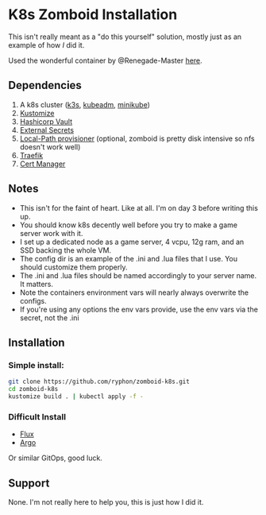 # K8s Zomboid Installation


This isn't really meant as a "do this yourself" solution, mostly just as an example of how _I_ did it.

Used the wonderful container by @Renegade-Master [here](https://github.com/Renegade-Master/zomboid-dedicated-server).

## Dependencies
1. A k8s cluster ([k3s](https://k3s.io/), [kubeadm](https://kubernetes.io/docs/setup/production-environment/tools/kubeadm/create-cluster-kubeadm/), [minikube](https://minikube.sigs.k8s.io/))
2. [Kustomize](https://kustomize.io/)
3. [Hashicorp Vault](https://www.vaultproject.io/)
4. [External Secrets](https://external-secrets.io/)
5. [Local-Path provisioner](https://github.com/rancher/local-path-provisioner) (optional, zomboid is pretty disk intensive so nfs doesn't work well)
6. [Traefik](https://traefik.io/)
7. [Cert Manager](https://cert-manager.io/)

## Notes

- This isn't for the faint of heart. Like at all. I'm on day 3 before writing this up.
- You should know k8s decently well before you try to make a game server work with it.
- I set up a dedicated node as a game server, 4 vcpu, 12g ram, and an SSD backing the whole VM.
- The config dir is an example of the .ini and .lua files that I use. You should customize them properly.
- The .ini and .lua files should be named accordingly to your server name. It matters.
- Note the containers environment vars will nearly always overwrite the configs.
- If you're using any options the env vars provide, use the env vars via the secret, not the .ini

## Installation

### Simple install:
```bash
git clone https://github.com/ryphon/zomboid-k8s.git
cd zomboid-k8s
kustomize build . | kubectl apply -f -
```

### Difficult Install
- [Flux](https://fluxcd.io/)
- [Argo](https://argoproj.github.io/)

Or similar GitOps, good luck.

## Support

None. I'm not really here to help you, this is just how I did it.
